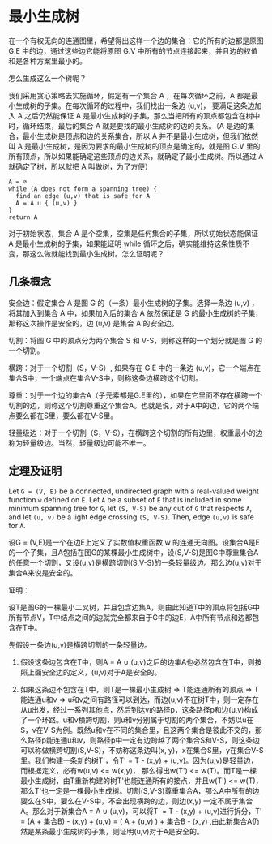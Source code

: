 # 最小生成树

在一个有权无向的连通图里，希望得出这样一个边的集合：它的所有的边都是原图 G.E 中的边，通过这些边它能将原图 G.V 中所有的节点连接起来，并且边的权值和是各种方案里最小的。

怎么生成这么一个树呢？

我们采用贪心策略去实施循环，假定有一个集合 A ，在每次循环之前，A 都是最小生成树的子集。在每次循环的过程中，我们找出一条边 (u,v)， 要满足这条边加入 A 之后仍然能保证 A 是最小生成树的子集，那么当把所有的顶点都包含在树中时，循环结束，最后的集合 A 就是要找的最小生成树的边的关系。（A 是边的集合，最小生成树是顶点和边的关系集合，所以 A 并不是最小生成树，但我们依然叫 A 是最小生成树，是因为要求的最小生成树的顶点是确定的，就是图 G.V 里的所有顶点，所以如果能确定这些顶点的边关系，就确定了最小生成树。所以通过 A 就确定了树，所以就把 A 叫做树，为了方便）

```
A = ∅
while (A does not form a spanning tree) {
  find an edge (u,v) that is safe for A
  A = A ∪ { (u,v) }
}
return A
```

对于初始状态，集合 A 是个空集，空集是任何集合的子集，所以初始状态能保证 A 是最小生成树的子集，如果能证明 while 循环之后，确实能维持这条性质不变，那这么做就能找到最小生成树。怎么证明呢？

## 几条概念

安全边：假定集合 A 是图 G 的（一条）最小生成树的子集。选择一条边 (u,v) ，将其加入到集合 A 中，如果加入后的集合 A 依然保证是 G 的最小生成树的子集，那称这次操作是安全的，边 (u,v) 是集合 A 的安全边。

切割：将图 G 中的顶点分为两个集合 S 和 V-S，则称这样的一个划分就是图 G 的一个切割。

横跨：对于一个切割（S，V-S）, 如果存在 G.E 中的一条边 (u,v)，它一个端点在集合S中，一个端点在集合V-S中，则称这条边横跨这个切割。

尊重：对于一个边的集合A（子元素都是G.E里的），如果在它里面不存在横跨一个切割的边，则称这个切割尊重这个集合A。也就是说，对于A中的边，它的两个端点要么都在S里，要么都在V-S里。

轻量级边：对于一个切割（S，V-S），在横跨这个切割的所有边里，权重最小的边称为轻量级边。当然，轻量级边可能不唯一。


## 定理及证明

Let `G = (V, E)` be a connected, undirected graph with a real-valued weight function `w` defined on `E`. Let `A` be a subset of `E` that is included in some minimum spanning tree for `G`, let `(S, V-S)` be any cut of `G` that respects `A`, and let `(u, v)` be a light edge crossing `(S, V-S)`. Then, edge `(u,v)` is safe for `A`.

设G = (V,E)是一个在边E上定义了实数值权重函数 w 的连通无向图。设集合A是E的一个子集，且A包括在图G的某棵最小生成树中，设(S,V-S)是图G中尊重集合A的任意一个切割，又设(u,v)是横跨切割(S,V-S)的一条轻量级边。那么边(u,v)对于集合A来说是安全的。

证明：

设T是图G的一棵最小二叉树，并且包含边集A，则由此知道T中的顶点将包括G中所有节点V，T中结点之间的边就完全都来自于G中的边E，A中所有节点和边都包含在T中。

先假设一条边(u,v)是横跨切割的一条轻量边。

1) 假设这条边包含在T中，则A = A ∪ (u,v)之后的边集A也必然包含在T中，则按照上面安全边的定义，(u,v)对于A是安全的。

2) 如果这条边不包含在T中，则T是一棵最小生成树 => T能连通所有的顶点 => T能连通u和v => u和v之间有路径可以到达，而边(u,v)不在树T中，则一定存在从u出发，经过一系列其他点，然后到达v的路径p，这条路径p和边(u,v)构成了一个环路。u和v横跨切割，则u和v分别属于切割的两个集合，不妨以u在S，v在V-S为例。既然u和v在不同的集合里，且这两个集合是彼此不交的，那么路径p能连通u和v，则路径p中一定有边跨越了两个集合S和V-S，则这条边可以称做横跨切割(S,V-S)，不妨称这条边叫(x, y)，x在集合S里，y在集合V-S里。我们构建一条新的树T'，令T' = T - (x,y) + (u,v)。因为(u,v)是轻量边，而根据定义，必有w(u,v) <= w(x,y)， 那么得出w(T') <= w(T)。而T是一棵最小生成树，由T重新构建的树T'也能连通所有的接点，并且w(T') <= w(T)，那么T'也一定是一棵最小生成树。切割(S,V-S)尊重集合A，那么A中所有的边要么在S中，要么在V-S中，不会出现横跨的边，则边(x,y) 一定不属于集合A。那么对于新集合A = A ∪ (u,v)，可以将T' = T - (x,y) + (u,v)进行拆分，T' = (A + 集合B) - (x,y) + (u,v) = ( A + (u,v) ) + 集合B - (x,y) ,由此新集合A仍然是某条最小生成树的子集，则证明(u,v)对于A是安全的。